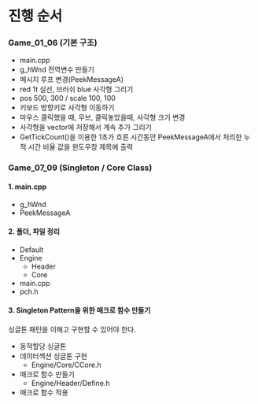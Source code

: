 # 진행 순서

### Game_01_06 (기본 구조)
- main.cpp
- g_hWnd 전역변수 만들기
- 메시지 루프 변경(PeekMessageA)
- red 1t 실선, 브러쉬 blue 사각형 그리기
- pos  500, 300 / scale 100, 100
- 키보드 방향키로 사각형 이동하기
- 마우스 클릭했을 때, 무브, 클릭놓았을때, 사각형 크기 변경
- 사각형을 vector에 저장해서 계속 추가 그리기
- GetTickCount()을 이용한 1초가 흐른 시간동안 PeekMessageA에서 처리한 누적 시간 비율 값을 윈도우창 제목에 출력


### Game_07_09 (Singleton / Core Class)
#### 1. main.cpp
- g_hWnd 
- PeekMessageA

#### 2. 폴더, 파일 정리
- Default
- Engine
  - Header
  - Core
- main.cpp
- pch.h

#### 3. Singleton Pattern을 위한 매크로 함수 만들기
싱글톤 패턴을 이해고 구현할 수 있어야 한다.
- 동적할당 싱글톤
- 데이터섹션 싱글톤 구현
  - Engine/Core/CCore.h
- 매크로 함수 만들기  
  - Engine/Header/Define.h
- 매크로 함수 적용




























